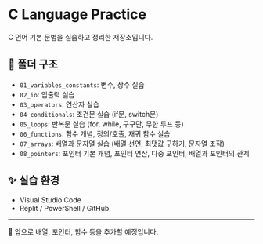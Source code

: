 # C Language Practice

C 언어 기본 문법을 실습하고 정리한 저장소입니다.

## 📂 폴더 구조

- `01_variables_constants`: 변수, 상수 실습
- `02_io`: 입출력 실습
- `03_operators`: 연산자 실습
- `04_conditionals`: 조건문 실습 (if문, switch문)
- `05_loops`: 반복문 실습 (for, while, 구구단, 무한 루프 등)
- `06_functions`: 함수 개념, 정의/호출, 재귀 함수 실습
- `07_arrays`: 배열과 문자열 실습 (배열 선언, 최댓값 구하기, 문자열 조작)
- `08_pointers`: 포인터 기본 개념, 포인터 연산, 다중 포인터, 배열과 포인터의 관계

## ✨ 실습 환경

- Visual Studio Code  
- Replit / PowerShell / GitHub

---

🚀 앞으로 배열, 포인터, 함수 등을 추가할 예정입니다.
